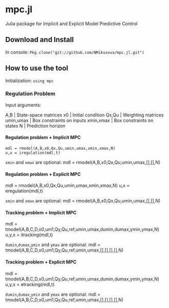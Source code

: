 # mpc.jl
Julia package for Implicit and Explicit Model Predictive Control

## Download and Install
In console: `Pkg.clone("git://github.com/NMikusova/mpc.jl.git")`

## How to use the tool
Initialization:
`using mpc`

### Regulation Problem

Input arguments:

A,B | State-space matrices
x0 | Initial condition
Qx,Qu | Weighting matrices
umin,umax | Box constraints on inputs
xmin,xmax | Box constraints on states
N | Prediction horizon

#### Regulation problem + Implicit MPC
```
mdl = rmodel(A,B,x0,Qx,Qu,umin,umax,xmin,xmax,N)
u,x = iregulation(mdl,t)
```

`xmin` and `xmax` are optional:
mdl = rmodel(A,B,x0,Qx,Qu,umin,umax,[],[],N)

#### Regulation problem + Explicit MPC
mdl = rmodel(A,B,x0,Qx,Qu,umin,umax,xmin,xmax,N)
u,x = eregulation(mdl,t)

`xmin` and `xmax` are optional:
mdl = rmodel(A,B,x0,Qx,Qu,umin,umax,[],[],N)

#### Tracking problem + Implicit MPC
mdl = tmodel(A,B,C,D,x0,um1,Qy,Qu,ref,umin,umax,dumin,dumax,ymin,ymax,N)
u,y,x = itracking(mdl,t)

`dumin`,`dumax`,`ymin` and `ymax` are optional:
mdl = tmodel(A,B,C,D,x0,um1,Qy,Qu,ref,umin,umax,[],[],[],[],N)

#### Tracking problem + Explicit MPC
mdl = tmodel(A,B,C,D,x0,um1,Qy,Qu,ref,umin,umax,dumin,dumax,ymin,ymax,N)
u,y,x = etracking(mdl,t)

`dumin`,`dumax`,`ymin` and `ymax` are optional:
mdl = tmodel(A,B,C,D,x0,um1,Qy,Qu,ref,umin,umax,[],[],[],[],N)
